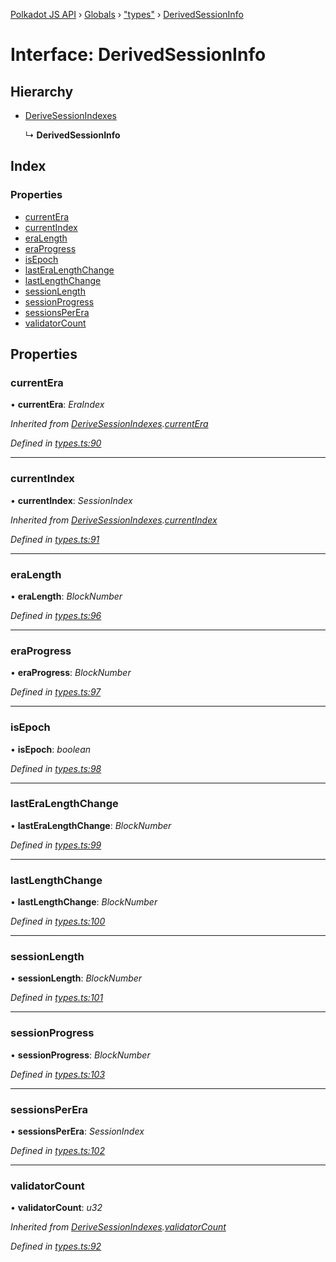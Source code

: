 [Polkadot JS API](../README.md) › [Globals](../globals.md) › ["types"](../modules/_types_.md) › [DerivedSessionInfo](_types_.derivedsessioninfo.md)

# Interface: DerivedSessionInfo

## Hierarchy

* [DeriveSessionIndexes](_types_.derivesessionindexes.md)

  ↳ **DerivedSessionInfo**

## Index

### Properties

* [currentEra](_types_.derivedsessioninfo.md#currentera)
* [currentIndex](_types_.derivedsessioninfo.md#currentindex)
* [eraLength](_types_.derivedsessioninfo.md#eralength)
* [eraProgress](_types_.derivedsessioninfo.md#eraprogress)
* [isEpoch](_types_.derivedsessioninfo.md#isepoch)
* [lastEraLengthChange](_types_.derivedsessioninfo.md#lasteralengthchange)
* [lastLengthChange](_types_.derivedsessioninfo.md#lastlengthchange)
* [sessionLength](_types_.derivedsessioninfo.md#sessionlength)
* [sessionProgress](_types_.derivedsessioninfo.md#sessionprogress)
* [sessionsPerEra](_types_.derivedsessioninfo.md#sessionsperera)
* [validatorCount](_types_.derivedsessioninfo.md#validatorcount)

## Properties

###  currentEra

• **currentEra**: *EraIndex*

*Inherited from [DeriveSessionIndexes](_types_.derivesessionindexes.md).[currentEra](_types_.derivesessionindexes.md#currentera)*

*Defined in [types.ts:90](https://github.com/polkadot-js/api/blob/2be97310d3/packages/api-derive/src/types.ts#L90)*

___

###  currentIndex

• **currentIndex**: *SessionIndex*

*Inherited from [DeriveSessionIndexes](_types_.derivesessionindexes.md).[currentIndex](_types_.derivesessionindexes.md#currentindex)*

*Defined in [types.ts:91](https://github.com/polkadot-js/api/blob/2be97310d3/packages/api-derive/src/types.ts#L91)*

___

###  eraLength

• **eraLength**: *BlockNumber*

*Defined in [types.ts:96](https://github.com/polkadot-js/api/blob/2be97310d3/packages/api-derive/src/types.ts#L96)*

___

###  eraProgress

• **eraProgress**: *BlockNumber*

*Defined in [types.ts:97](https://github.com/polkadot-js/api/blob/2be97310d3/packages/api-derive/src/types.ts#L97)*

___

###  isEpoch

• **isEpoch**: *boolean*

*Defined in [types.ts:98](https://github.com/polkadot-js/api/blob/2be97310d3/packages/api-derive/src/types.ts#L98)*

___

###  lastEraLengthChange

• **lastEraLengthChange**: *BlockNumber*

*Defined in [types.ts:99](https://github.com/polkadot-js/api/blob/2be97310d3/packages/api-derive/src/types.ts#L99)*

___

###  lastLengthChange

• **lastLengthChange**: *BlockNumber*

*Defined in [types.ts:100](https://github.com/polkadot-js/api/blob/2be97310d3/packages/api-derive/src/types.ts#L100)*

___

###  sessionLength

• **sessionLength**: *BlockNumber*

*Defined in [types.ts:101](https://github.com/polkadot-js/api/blob/2be97310d3/packages/api-derive/src/types.ts#L101)*

___

###  sessionProgress

• **sessionProgress**: *BlockNumber*

*Defined in [types.ts:103](https://github.com/polkadot-js/api/blob/2be97310d3/packages/api-derive/src/types.ts#L103)*

___

###  sessionsPerEra

• **sessionsPerEra**: *SessionIndex*

*Defined in [types.ts:102](https://github.com/polkadot-js/api/blob/2be97310d3/packages/api-derive/src/types.ts#L102)*

___

###  validatorCount

• **validatorCount**: *u32*

*Inherited from [DeriveSessionIndexes](_types_.derivesessionindexes.md).[validatorCount](_types_.derivesessionindexes.md#validatorcount)*

*Defined in [types.ts:92](https://github.com/polkadot-js/api/blob/2be97310d3/packages/api-derive/src/types.ts#L92)*
